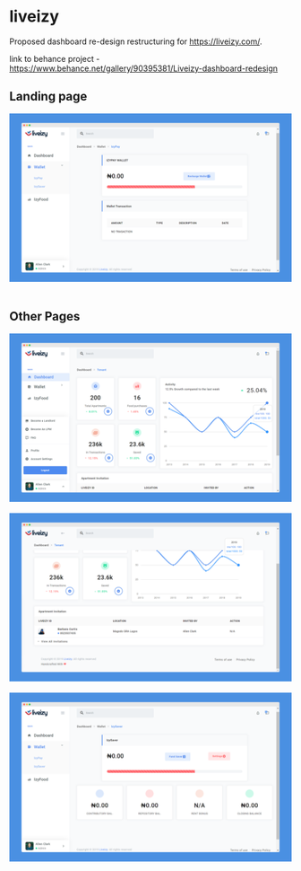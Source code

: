 liveizy
=

Proposed dashboard re-design restructuring for https://liveizy.com/.

link to behance project - https://www.behance.net/gallery/90395381/Liveizy-dashboard-redesign

## Landing page
<img src="images/liveizy-1.png" alt="" /><br/><br/>

## Other Pages
<img src="images/liveizy-2.png" alt="" /><br/><br/>
<img src="images/liveizy-3.png" alt="" /><br/><br/>
<img src="images/liveizy-4.png" alt="" /><br/><br/>
